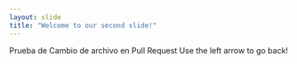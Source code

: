 ```yaml
---
layout: slide
title: "Welcome to our second slide!"
---
```

Prueba de Cambio de archivo en Pull Request
Use the left arrow to go back!
